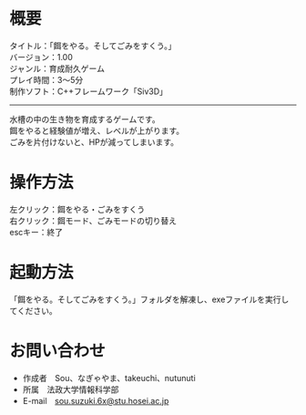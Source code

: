 # 概要
タイトル：「餌をやる。そしてごみをすくう。」<br>
バージョン：1.00<br>
ジャンル：育成耐久ゲーム<br>
プレイ時間：3～5分<br>
制作ソフト：C++フレームワーク「Siv3D」<br>
- - -
水槽の中の生き物を育成するゲームです。<br>
餌をやると経験値が増え、レベルが上がります。<br>
ごみを片付けないと、HPが減ってしまいます。<br>


# 操作方法
左クリック：餌をやる・ごみをすくう<br>
右クリック：餌モード、ごみモードの切り替え<br>
escキー：終了<br>


# 起動方法
「餌をやる。そしてごみをすくう。」フォルダを解凍し、exeファイルを実行してください。<br>


# お問い合わせ
* 作成者　Sou、なぎゃやま、takeuchi、nutunuti<br>
* 所属　法政大学情報科学部<br>
* E-mail　sou.suzuki.6x@stu.hosei.ac.jp<br>
